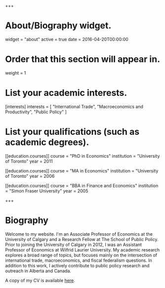 +++
# About/Biography widget.
widget = "about"
active = true
date = 2016-04-20T00:00:00

# Order that this section will appear in.
weight = 1

# List your academic interests.
[interests]
  interests = [
    "International Trade",
    "Macroeconomics and Productivity",
    "Public Policy"
  ]

# List your qualifications (such as academic degrees).
[[education.courses]]
  course = "PhD in Economics"
  institution = "University of Toronto"
  year = 2011

[[education.courses]]
  course = "MA in Economics"
  institution = "University of Toronto"
  year = 2006

[[education.courses]]
  course = "BBA in Finance and Economics"
  institution = "Simon Fraser University"
  year = 2005
 
+++

# Biography

Welcome to my website. I'm an Associate Professor of Economics at the University of Calgary and a Research Fellow at The School of Public Policy. Prior to joining the University of Calgary in 2012, I was an Assistant Professor of Economics at Wilfrid Laurier University. My academic research explores a broad range of topics, but focuses mainly on the intersection of international trade, macroeconomics, and fiscal federalism questions. In addition to this work, I actively contribute to public policy research and outreach in Alberta and Canada.

A copy of my CV is available [here](files/CV.pdf).
